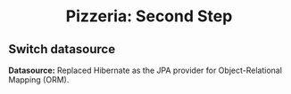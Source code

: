 <h1 align="center" id="title">Pizzeria: Second Step</h1>

<h2>Switch datasource</h2>
<p id="description"><b>Datasource:</b> Replaced Hibernate as the JPA provider for Object-Relational Mapping (ORM).</p>
